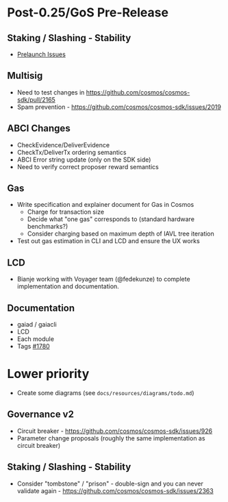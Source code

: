 # Post-0.25/GoS Pre-Release

## Staking / Slashing - Stability

- [Prelaunch Issues](https://github.com/cosmos/cosmos-sdk/issues?utf8=%E2%9C%93&q=is%3Aissue+is%3Aopen+label%3Astaking+label%3Aprelaunch-2.0)

## Multisig

- Need to test changes in https://github.com/cosmos/cosmos-sdk/pull/2165
- Spam prevention - https://github.com/cosmos/cosmos-sdk/issues/2019

## ABCI Changes

- CheckEvidence/DeliverEvidence
- CheckTx/DeliverTx ordering semantics
- ABCI Error string update (only on the SDK side)
- Need to verify correct proposer reward semantics

## Gas

- Write specification and explainer document for Gas in Cosmos
  * Charge for transaction size
  * Decide what "one gas" corresponds to (standard hardware benchmarks?)
  * Consider charging based on maximum depth of IAVL tree iteration
- Test out gas estimation in CLI and LCD and ensure the UX works

## LCD

- Bianje working with Voyager team (@fedekunze) to complete implementation and documentation.

## Documentation

- gaiad / gaiacli
- LCD
- Each module
- Tags [#1780](https://github.com/cosmos/cosmos-sdk/issues/1780)
# Lower priority

- Create some diagrams (see `docs/resources/diagrams/todo.md`) 

## Governance v2

- Circuit breaker - https://github.com/cosmos/cosmos-sdk/issues/926
- Parameter change proposals (roughly the same implementation as circuit breaker)

## Staking / Slashing - Stability

- Consider "tombstone" / "prison" - double-sign and you can never validate again - https://github.com/cosmos/cosmos-sdk/issues/2363
